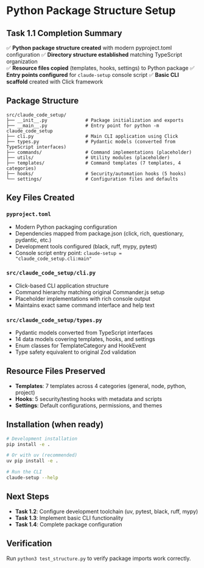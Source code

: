 # Python Package Structure Setup

## Task 1.1 Completion Summary

✅ **Python package structure created** with modern pyproject.toml configuration
✅ **Directory structure established** matching TypeScript organization  
✅ **Resource files copied** (templates, hooks, settings) to Python package
✅ **Entry points configured** for `claude-setup` console script
✅ **Basic CLI scaffold** created with Click framework

## Package Structure

```
src/claude_code_setup/
├── __init__.py              # Package initialization and exports
├── __main__.py              # Entry point for python -m claude_code_setup
├── cli.py                   # Main CLI application using Click
├── types.py                 # Pydantic models (converted from TypeScript interfaces)
├── commands/                # Command implementations (placeholder)
├── utils/                   # Utility modules (placeholder)
├── templates/               # Command templates (7 templates, 4 categories)
├── hooks/                   # Security/automation hooks (5 hooks)
└── settings/                # Configuration files and defaults
```

## Key Files Created

### `pyproject.toml`
- Modern Python packaging configuration
- Dependencies mapped from package.json (click, rich, questionary, pydantic, etc.)
- Development tools configured (black, ruff, mypy, pytest)
- Console script entry point: `claude-setup = "claude_code_setup.cli:main"`

### `src/claude_code_setup/cli.py`
- Click-based CLI application structure
- Command hierarchy matching original Commander.js setup
- Placeholder implementations with rich console output
- Maintains exact same command interface and help text

### `src/claude_code_setup/types.py`  
- Pydantic models converted from TypeScript interfaces
- 14 data models covering templates, hooks, and settings
- Enum classes for TemplateCategory and HookEvent
- Type safety equivalent to original Zod validation

## Resource Files Preserved

- **Templates**: 7 templates across 4 categories (general, node, python, project)
- **Hooks**: 5 security/testing hooks with metadata and scripts
- **Settings**: Default configurations, permissions, and themes

## Installation (when ready)

```bash
# Development installation
pip install -e .

# Or with uv (recommended)
uv pip install -e .

# Run the CLI
claude-setup --help
```

## Next Steps

- **Task 1.2**: Configure development toolchain (uv, pytest, black, ruff, mypy)
- **Task 1.3**: Implement basic CLI functionality
- **Task 1.4**: Complete package configuration

## Verification

Run `python3 test_structure.py` to verify package imports work correctly.